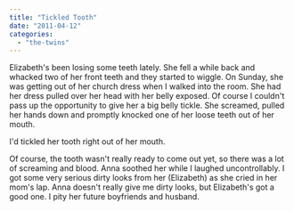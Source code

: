 ```yaml
---
title: "Tickled Tooth"
date: "2011-04-12"
categories: 
  - "the-twins"
---
```


Elizabeth's been losing some teeth lately. She fell a while back and whacked two of her front teeth and they started to wiggle. On Sunday, she was getting out of her church dress when I walked into the room. She had her dress pulled over her head with her belly exposed. Of course I couldn't pass up the opportunity to give her a big belly tickle. She screamed, pulled her hands down and promptly knocked one of her loose teeth out of her mouth.

I'd tickled her tooth right out of her mouth.

Of course, the tooth wasn't really ready to come out yet, so there was a lot of screaming and blood. Anna soothed her while I laughed uncontrollably. I got some very serious dirty looks from her (Elizabeth) as she cried in her mom's lap. Anna doesn't really give me dirty looks, but Elizabeth's got a good one. I pity her future boyfriends and husband.

